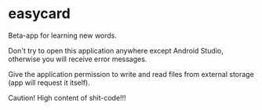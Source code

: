 # easycard
Beta-app for learning new words.

Don't try to open this application anywhere except Android Studio, otherwise you will receive error messages.

Give the application permission to write and read files from external storage (app will request it itself).

Caution! High content of shit-code!!!

